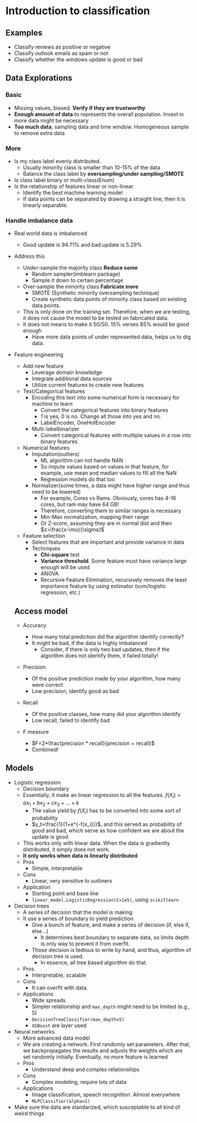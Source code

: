 # Introduction to classification

## Examples

- Classify reviews as positive or negative
- Classify outlook emails as spam or not
- Classify whether the windows update is good or bad

## Data Explorations

### Basic

- Missing values, biased. **Verify if they are trustworthy**
- **Enough amount of data** to represents the overall population. Invest in more data might be necessary
- **Too much data**, sampling data and time window. Homogeneous sample to remove extra data

### More

- Is my class label evenly distributed.
  - Usually minority class is smaller than 10-15% of the data
  - Balance the class label by **oversampling/under sampling/SMOTE**
- Is class label binary or multi-class(Enum)
- Is the relationship of features linear or non-linear
  - Identify the best machine learning model
  - If data points can be separated by drawing a straight line, then it is linearly separable.

### Handle imbalance data

- Real world data is imbalanced

  - Good update is 94.71% and bad update is 5.29%

- Address this

  - Under-sample the majority class **Reduce some**
    - Random sampler(imblearn package)
    - Sample it down to certain percentage
  - Over-sample the minority class **Fabricate more**
    - SMOTE (Synthetic minority oversampling technique)
    - Create synthetic data points of minority class based  on existing data points.
  - This is only done on the training set. Therefore, when we are testing, it does not cause the model to be tested on fabricated data.
  - It does not means to make it 50/50. 15% verses 85% would be good enough
    - Have more data points of under represented data, helps us to dig data.

- Feature engineering

  - Add new feature
    - Leverage domain knowledge
    - Integrate additional data sources
    - Utilize current features to create new features
  - Text/Categorical features
    - Encoding this text into some numerical form is necessary for machine to learn
      - Convert the categorical features into binary features
      - 1 is yes, 0 is no. Change all those into yes and no.
      - LabelEncoder, OneHotEncoder
    - Multi-labelbinarizer
      - Convert categorical features with multiple values in a row into binary features
  - Numerical features
    - Imputation(outliers)
      - ML algorithm can not handle NAN
      - So impute values based on values in that feature, for example, use mean and median values to fill all the NaN
      - Regression models do that too
    - Normalizer(some times, a data might have higher range and thus need to be lowered)
      - For example, Cores vs Rams. Obviously, cores has 4-16 cores, but ram may have 64 GB!
      - Therefore, converting them to similar ranges is necessary
      - Min-Max normalization, mapping their range
      - Or Z-score, assuming they are in normal dist and then $z=\frac{x-\mu}{\sigma}$
  - Feature selection
    - Select features that are important and provide variance in data
    - Techniques
      - **Chi-square** test
      - **Variance threshold**. Some feature must have variance large enough will be used
      - ANOVA
      - Recursive Feature Elimination, recursively removes the least importance feature by using estimator (svm/logistic regression, etc.)

  ## Access model

  - Accuracy
    - How many total prediction did the algorithm identify correctly?
    - It might be bad, if the data is highly imbalanced
      - Consider, if there is only two bad updates, then if the algorithm does not identify them, it failed totally! 
  - Precision
    - Of the positive prediction made by your algorithm, how many were correct
    - Low precision, identify good as bad
  - Recall
    - Of the positive classes, how many did your algorithm identify
    - Low recall, failed to identify bad

  - F measure
    - $F=2*\frac{precision * recall}{precision + recall}$
    - Combined!

## Models

- Logistic regression
  - Decision boundary
  - Essentially, it make an linear regression to all the features. $f(X_i)=ax_1+bx_2+cx_3+\ldots+k$
    - The value yield by $f(X_i)$ has to be converted into some sort of probability
    - $y_t=\frac{1}{1+e^{-f(x_i)}}$, and this served as probability of good and bad, which serve as how confident we are about the update is good
  - This works only with linear data. When the data is gradiently distributed, it simply does not work.
  - **It only works when data is linearly distributed**
  - Pros
    - Simple, interpretable
  - Cons
    - Linear, very sensitive to outliners
  - Application
    - Starting point and base line
    - `linear_model.LogisticRegression(C=1e5)`, using `scikitlearn`
- Decision trees
  - A series of decision that the model is making
  - It use a series of boundary to yield prediction
    - Give a bunch of feature, and make a series of decision (if, else if, else...)
      - It determines best boundary to separate data, so limits depth is only way to prevent it from overfit.
    - Those decision is tedious to write by hand, and thus, algorithm of decision tree is used.
      - In essence, all tree based algorithm do that.
  - Pros
    - Interpretable, scalable
  - Cons
    - It can overfit with data.
  - Applications
    - Wide spreads
    - Simpler relationship and `max_depth` might need to be limited (e.g., 5)
    - `DecisionTreeClassifier(max_depth=5)`
    - `XGBoost` are layer used
- Neural networks
  - More advanced data model
  - We are creating a network. First randomly set parameters. After that, we backpropagates the results and adjusts the weights which are set randomly initially. Eventually, no more feature is learned
  - Pros
    - Understand deep and complex relationships
  - Cons
    - Complex modeling, require lots of data
  - Applications
    - Image classification, speech recognition. Almost everywhere
    - `MLPClassifier(alpha=1)`
- Make sure the data are standarized, which susceptable to all kind of weird things